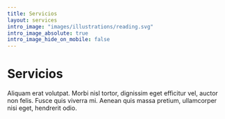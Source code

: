 ```yaml
---
title: Servicios
layout: services
intro_image: "images/illustrations/reading.svg"
intro_image_absolute: true
intro_image_hide_on_mobile: false
---
```


# Servicios

Aliquam erat volutpat. Morbi nisl tortor, dignissim eget efficitur vel, auctor non felis. Fusce quis viverra mi. Aenean quis massa pretium, ullamcorper nisi eget, hendrerit odio.
